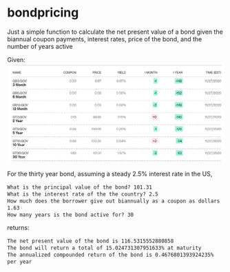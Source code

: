 # bondpricing
Just a simple function to calculate the net present value of a bond given the biannual coupon payments, interest rates, price of the bond, and the number of years active

Given:
![](bondprices.JPG)

For the thirty year bond, assuming a steady 2.5% interest rate in the US,
```
What is the principal value of the bond? 101.31
What is the interest rate of the the country? 2.5
How much does the borrower give out biannually as a coupon as dollars 1.63
How many years is the bond active for? 30
```
returns:
```
The net present value of the bond is 116.5315552880858
The bond will return a total of 15.024731307951633% at maturity
The annualized compounded return of the bond is 0.4676801393924235% per year
```
